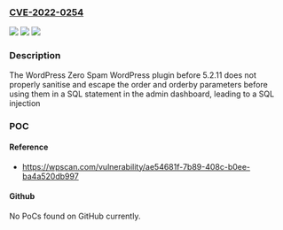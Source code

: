 ### [CVE-2022-0254](https://cve.mitre.org/cgi-bin/cvename.cgi?name=CVE-2022-0254)
![](https://img.shields.io/static/v1?label=Product&message=WordPress%20Zero%20Spam&color=blue)
![](https://img.shields.io/static/v1?label=Version&message=5.2.11%3C%205.2.11%20&color=brighgreen)
![](https://img.shields.io/static/v1?label=Vulnerability&message=CWE-89%20SQL%20Injection&color=brighgreen)

### Description

The WordPress Zero Spam WordPress plugin before 5.2.11 does not properly sanitise and escape the order and orderby parameters before using them in a SQL statement in the admin dashboard, leading to a SQL injection

### POC

#### Reference
- https://wpscan.com/vulnerability/ae54681f-7b89-408c-b0ee-ba4a520db997

#### Github
No PoCs found on GitHub currently.

